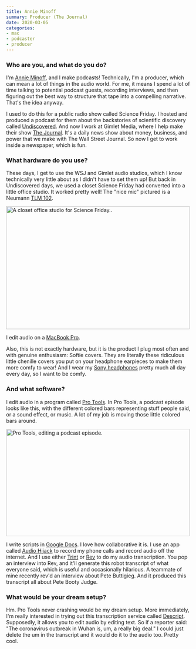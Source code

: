 ```yaml
---
title: Annie Minoff
summary: Producer (The Journal) 
date: 2020-03-05
categories:
- mac
- podcaster
- producer 
---
```


### Who are you, and what do you do?

I'm [Annie Minoff](https://twitter.com/annieminoff "Annie's Twitter account."), and I make podcasts! Technically, I'm a producer, which can mean a lot of things in the audio world. For me, it means I spend a lot of time talking to potential podcast guests, recording interviews, and then figuring out the best way to structure that tape into a compelling narrative. That's the idea anyway.

I used to do this for a public radio show called Science Friday. I hosted and produced a podcast for them about the backstories of scientific discovery called [Undiscovered](https://www.wnycstudios.org/podcasts/undiscovered "A podcast about science."). And now I work at Gimlet Media, where I help make their show [The Journal](https://www.wsj.com/podcasts/the-journal "A podcast about money and business."). It's a daily news show about money, business, and power that we make with The Wall Street Journal. So now I get to work inside a newspaper, which is fun.

### What hardware do you use?

These days, I get to use the WSJ and Gimlet audio studios, which I know technically very little about as I didn't have to set them up! But back in Undiscovered days, we used a closet Science Friday had converted into a little office studio. It worked pretty well! The "nice mic" pictured is a Neumann [TLM 102][tlm-102].

<img src="/images/interviews/annie.minoff/office.jpg" width="500" height="335" alt="A closet office studio for Science Friday.." class="detail">

I edit audio on a [MacBook Pro][macbook-pro].

Also, this is not exactly hardware, but it is the product I plug most often and with genuine enthusiasm: Softie covers. They are literally these ridiculous little chenille covers you put on your headphone earpieces to make them more comfy to wear! And I wear my [Sony headphones][mdr-7506] pretty much all day every day, so I want to be comfy.

### And what software?

I edit audio in a program called [Pro Tools][pro-tools]. In Pro Tools, a podcast episode looks like this, with the different colored bars representing stuff people said, or a sound effect, or music. A lot of my job is moving those little colored bars around.

<img src="/images/interviews/annie.minoff/pro-tools.jpg" width="500" height="292" alt="Pro Tools, editing a podcast episode." class="detail">

I write scripts in [Google Docs][google-docs]. I love how collaborative it is. I use an app called [Audio Hijack][audio-hijack] to record my phone calls and record audio off the internet. And I use either [Trint][] or [Rev][] to do my audio transcription. You pop an interview into Rev, and it'll generate this robot transcript of what everyone said, which is useful and occasionally hilarious. A teammate of mine recently rev'd an interview about Pete Buttigieg. And it produced this transcript all about Pete Booty Judge.

### What would be your dream setup?

Hm. Pro Tools never crashing would be my dream setup. More immediately, I'm really interested in trying out this transcription service called [Descript][]. Supposedly, it allows you to edit audio by editing text. So if a reporter said: "The coronavirus outbreak in Wuhan is, um, a really big deal." I could just delete the um in the transcript and it would do it to the audio too. Pretty cool.

[audio-hijack]: https://www.rogueamoeba.com/audiohijack/ "Software for recording any audio source on a Mac."
[descript]: https://www.descript.com/ "A podcast editing and mixing service."
[google-docs]: https://en.wikipedia.org/wiki/Google_Docs "A web-based office suite."
[macbook-pro]: https://www.apple.com/macbook-pro/ "A laptop."
[mdr-7506]: http://web.archive.org/web/20230522193817/https://www.amazon.com/Sony-MDR7506-Professional-Diaphragm-Headphone/dp/B000AJIF4E "Studio-quality headphones."
[pro-tools]: http://web.archive.org/web/20210228001648/https://www.avid.com/en/pro-tools "Audio editing and processing software."
[rev]: https://www.rev.com/ "A service providing transcription and captioning."
[tlm-102]: http://web.archive.org/web/20221127191551/https://www.neumann.com/homestudio/en/tlm-102 "A microphone."
[trint]: https://trint.com/ "A speech-to-text transcribing service."
